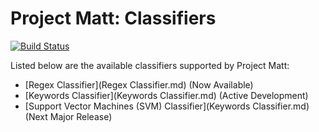 Project Matt: Classifiers
=========================

[![Build Status](https://travis-ci.org/OElesin/project-matt.svg?branch=master)](https://travis-ci.org/OElesin/project-matt)

Listed below are the available classifiers supported by Project Matt:

- [Regex Classifier](Regex Classifier.md) (Now Available)
- [Keywords Classifier](Keywords Classifier.md) (Active Development)
- [Support Vector Machines (SVM) Classifier](Keywords Classifier.md) (Next Major Release)